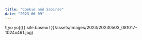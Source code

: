 ```yaml
---
title: "Cookie and Saoirse"
date: "2023-06-09"
---
```


![yo yo]({{ site.baseurl }}/assets/images/2023/20230503_081017-1024x461.jpg)
